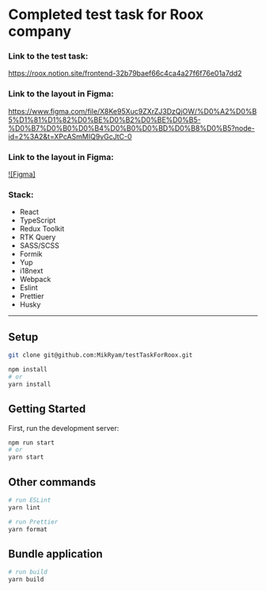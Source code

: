 # Completed test task for Roox company

### Link to the test task:
https://roox.notion.site/frontend-32b79baef66c4ca4a27f6f76e01a7dd2

### Link to the layout in Figma:
https://www.figma.com/file/X8Ke95Xuc9ZXrZJ3DzQjOW/%D0%A2%D0%B5%D1%81%D1%82%D0%BE%D0%B2%D0%BE%D0%B5-%D0%B7%D0%B0%D0%B4%D0%B0%D0%BD%D0%B8%D0%B5?node-id=2%3A2&t=XPcASmMIQ9vGcJtC-0


### Link to the layout in Figma:
[![Figma]](https://www.figma.com/file/X8Ke95Xuc9ZXrZJ3DzQjOW/%D0%A2%D0%B5%D1%81%D1%82%D0%BE%D0%B2%D0%BE%D0%B5-%D0%B7%D0%B0%D0%B4%D0%B0%D0%BD%D0%B8%D0%B5?node-id=2%3A2&t=XPcASmMIQ9vGcJtC-0)



### Stack:
- React
- TypeScript
- Redux Toolkit
- RTK Query
- SASS/SCSS
- Formik
- Yup
- i18next
- Webpack
- Eslint
- Prettier
- Husky

---


## Setup

```bash
git clone git@github.com:MikRyam/testTaskForRoox.git

npm install
# or
yarn install
```

## Getting Started

First, run the development server:

```bash
npm run start
# or
yarn start
```

## Other commands

```bash
# run ESLint
yarn lint

# run Prettier
yarn format
```

## Bundle application

```bash
# run build
yarn build
```
